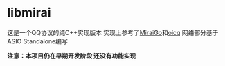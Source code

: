 # libmirai

这是一个QQ协议的纯C++实现版本 实现上参考了[MiraiGo](https://github.com/Mrs4s/MiraiGo)和[oicq](https://github.com/takayama-lily/oicq) 网络部分基于ASIO Standalone编写

**注意：本项目仍在早期开发阶段 还没有功能实现**
